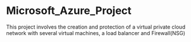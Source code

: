 # Microsoft_Azure_Project
This project involves the creation and protection of a virtual private cloud network with several virtual machines, a load balancer and Firewall(NSG)
